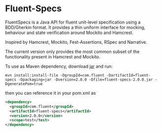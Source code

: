 		
Fluent-Specs
=================== 

FluentSpecs is a Java API for fluent unit-level specification using a BDD/Gherkin format. It provides a thin uniform interface for
mocking, behaviour and state verification around Mockito and Hamcrest. 

Inspired by Hamcrest, Mockito, Fest-Assertions, RSpec and Narrative.

The current version only provides the most common subset of the functionality present in Hamcrest and Mockito. 


To use as Maven dependency, download [jar](https://github.com/JoseLlarena/FluentSpecs/raw/master/dist/fluent-specs-2.0.0.jar) and run:

```shell
mvn install:install-file -DgroupId=com.fluent -DartifactId=fluent-specs -Dpackaging=jar -Dversion=2.0.0 -Dfile=fluent-specs-2.0.0.jar -DgeneratePom=true
```

then you can reference it in your pom.xml as

```xml
<dependency>
  <groupId>com.fluent</groupId>
  <artifactId>fluent-specs</artifactId>
  <version>2.0.0</version>
  <scope>test</test>
</dependency>
```
